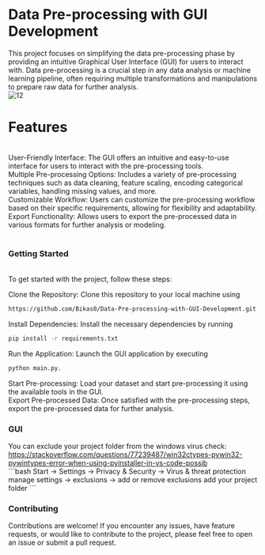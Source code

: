 # Data Pre-processing with GUI Development
This project focuses on simplifying the data pre-processing phase by providing an intuitive Graphical User Interface (GUI) for users to interact with. Data pre-processing is a crucial step in any data analysis or machine learning pipeline, often requiring multiple transformations and manipulations to prepare raw data for further analysis.<br>
![12](https://github.com/Bikas0/Data-Pre-processing-with-GUI-Development/assets/66817101/fba93e04-2743-43f2-bb82-bb62ba4bc673)

<h1>Features</h1><br>
User-Friendly Interface: The GUI offers an intuitive and easy-to-use interface for users to interact with the pre-processing tools.<br>
Multiple Pre-processing Options: Includes a variety of pre-processing techniques such as data cleaning, feature scaling, encoding categorical variables, handling missing values, and more.<br>
Customizable Workflow: Users can customize the pre-processing workflow based on their specific requirements, allowing for flexibility and adaptability.<br>
Export Functionality: Allows users to export the pre-processed data in various formats for further analysis or modeling.<br>
<br>
<h3>Getting Started</h3><br>
To get started with the project, follow these steps:<br>

Clone the Repository: Clone this repository to your local machine using <br>
```bash
https://github.com/Bikas0/Data-Pre-processing-with-GUI-Development.git
```
Install Dependencies: Install the necessary dependencies by running 
```bash
pip install -r requirements.txt
```
Run the Application: Launch the GUI application by executing 
```bash
python main.py.
````
Start Pre-processing: Load your dataset and start pre-processing it using the available tools in the GUI.<br>
Export Pre-processed Data: Once satisfied with the pre-processing steps, export the pre-processed data for further analysis.<br>

<h3>GUI</h3>
You can exclude your project folder from the windows virus check:<br>
<a href="[https://www.example.com](https://stackoverflow.com/questions/77239487/win32ctypes-pywin32-pywintypes-error-when-using-pyinstaller-in-vs-code-possib)">https://stackoverflow.com/questions/77239487/win32ctypes-pywin32-pywintypes-error-when-using-pyinstaller-in-vs-code-possib</a> <br>
```bash
Start -> Settings -> Privacy & Security -> Virus & threat protection
manage settings -> exclusions -> add or remove exclusions
add your project folder
```
<br>
<h3>Contributing</h3>
Contributions are welcome! If you encounter any issues, have feature requests, or would like to contribute to the project, please feel free to open an issue or submit a pull request.
